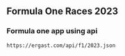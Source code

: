 ## Formula One Races 2023

### Formula one app using api

```shell
https://ergast.com/api/f1/2023.json


```
